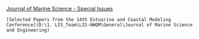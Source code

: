 [Journal of Marine Science - Special Issues](https://www.mdpi.com/journal/jmse/special_issues?section_id=540&search=&sort=deadline&view=all&page_count=50)

```
[Selected Papers from the 14th Estuarine and Coastal Modeling Conference](D:\1. LIS_Team\LIS-HWQM\General\Journal of Marine Science and Engineering)
```